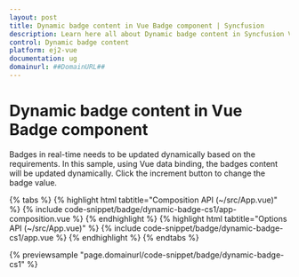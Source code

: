 ```yaml
---
layout: post
title: Dynamic badge content in Vue Badge component | Syncfusion
description: Learn here all about Dynamic badge content in Syncfusion Vue Badge component of Syncfusion Essential JS 2 and more.
control: Dynamic badge content 
platform: ej2-vue
documentation: ug
domainurl: ##DomainURL##
---
```


# Dynamic badge content in Vue Badge component

Badges in real-time needs to be updated dynamically based on the requirements. In this sample, using Vue data binding, the badges content will be updated dynamically. Click the increment button to change the badge value.

{% tabs %}
{% highlight html tabtitle="Composition API (~/src/App.vue)" %}
{% include code-snippet/badge/dynamic-badge-cs1/app-composition.vue %}
{% endhighlight %}
{% highlight html tabtitle="Options API (~/src/App.vue)" %}
{% include code-snippet/badge/dynamic-badge-cs1/app.vue %}
{% endhighlight %}
{% endtabs %}
        
{% previewsample "page.domainurl/code-snippet/badge/dynamic-badge-cs1" %}